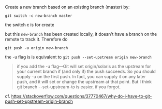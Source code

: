 Create a new branch based on an existing branch (master) by:

```
git switch -c new-branch master
```
the switch c is for create

but this `new-branch` has been created locally, it doesn't have a branch on the remote to track it. Therefore do

```
git push -u origin new-branch
```

the -u flag is is equivalent to `git push --set-upstream origin new-branch`

> if you add the -u flag—Git will set origin/solaris as the upstream for your current branch if (and only if) the push succeeds. 
So you should supply -u on the first push. In fact, you can supply it on any later push, and it will set or change the upstream at that point. 
But I think git branch --set-upstream-to is easier, if you forgot.


cf. https://stackoverflow.com/questions/37770467/why-do-i-have-to-git-push-set-upstream-origin-branch
